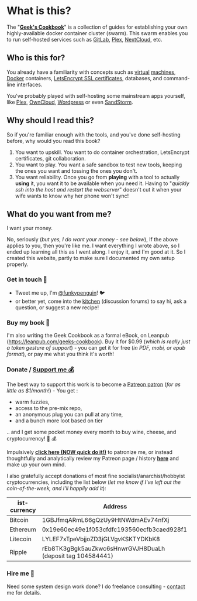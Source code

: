 # What is this?

The "**[Geek's Cookbook](https://geek-cookbook.funkypenguin.co.nz)**" is a collection of guides for establishing your own highly-available docker container cluster (swarm). This swarm enables you to run self-hosted services such as [GitLab](/recipies/gitlab/), [Plex](/recipies/plex/), [NextCloud](/recipies/nextcloud/), etc.

## Who is this for?

You already have a familiarity with concepts such as [virtual](https://libvirt.org/) [machines](https://www.virtualbox.org/), [Docker](https://www.docker.com/) containers, [LetsEncrypt SSL certificates](https://letsencrypt.org/), databases, and command-line interfaces.

You've probably played with self-hosting some mainstream apps yourself, like [Plex](https://www.plex.tv/), [OwnCloud](https://owncloud.org/), [Wordpress](https://wordpress.org/) or even [SandStorm](https://sandstorm.io/).

## Why should I read this?

So if you're familiar enough with the tools, and you've done self-hosting before, why would you read this book?

1. You want to upskill. You want to do container orchestration, LetsEncrypt certificates, git collaboration.
2. You want to play. You want a safe sandbox to test new tools, keeping the ones you want and tossing the ones you don't.
3. You want reliability. Once you go from __playing__ with a tool to actually __using__ it, you want it to be available when you need it. Having to "_quickly ssh into the host and restart the webserver_" doesn't cut it when your wife wants to know why her phone won't sync!

## What do you want from me?

I want your money.

No, seriously (_but yes, I do want your money - see below_), If the above applies to you, then you're like me. I want everything I wrote above, so I ended up learning all this as I went along. I enjoy it, and I'm good at it. So I created this website, partly to make sure I documented my own setup properly.

### Get in touch 👋

* Tweet me up, I'm [@funkypenguin](https://twitter.com/funkypenguin)! 🐦
* or better yet, come into the  [kitchen](https://discourse.geek-kitchen.funkypenguin.co.nz/) (discussion forums) to say hi, ask a question, or suggest a new recipe!

### Buy my book 📖

I'm also writing the Geek Cookbook as a formal eBook, on Leanpub (https://leanpub.com/geeks-cookbook). Buy it for $0.99 (_which is really just a token gesture of support_) - you can get it for free (_in PDF, mobi, or epub format_), or pay me what you think it's worth!

### Donate / [Support me 💰](https://www.patreon.com/funkypenguin)

The best way to support this work is to become a [Patreon patron](https://www.patreon.com/bePatron?u=6982506) (_for as little as $1/month!_) - You get :

* warm fuzzies,
* access to the pre-mix repo,
* an anonymous plug you can pull at any time,
* and a bunch more loot based on tier

.. and I get some pocket money every month to buy wine, cheese, and cryptocurrency! 🍷 💰

Impulsively **[click here (NOW quick do it!)](https://www.patreon.com/bePatron?u=6982506)** to patronize me, or instead thoughtfully and analytically review my Patreon page / history **[here](https://www.patreon.com/funkypenguin)** and make up your own mind.

I also gratefully accept donations of most fine socialist/anarchist/hobbyist cryptocurrencies, including the list below (_let me know if I've left out the coin-of-the-week, and I'll happily add it_):

| ist-currency | Address      
| ------------- |-------------|
| Bitcoin      | 1GBJfmqARmL66gQzUy9HtNWdmAEv74nfXj
| Ethereum     | 0x19e60ec49e1f053cfdfc193560ecfb3caed928f1
| Litecoin     | LYLEF7xTpeVbjjoZD3jGLVgvKSKTYDKbK8
| Ripple       | rEb8TK3gBgk5auZkwc6sHnwrGVJH8DuaLh (deposit tag 104584441)



### Hire me 🏢

Need some system design work done? I do freelance consulting - [contact](https://www.funkypenguin.co.nz/contact/) me for details.
